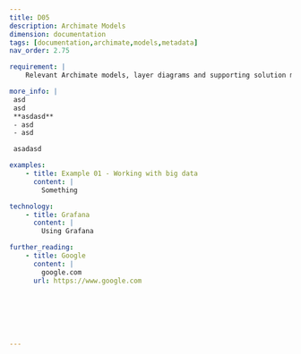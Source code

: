 ```yaml
---
title: D05
description: Archimate Models
dimension: documentation
tags: [documentation,archimate,models,metadata]
nav_order: 2.75

requirement: |
    Relevant Archimate models, layer diagrams and supporting solution metadata **MUST** be created and approved by the EA team 

more_info: |
 asd
 asd
 **asdasd**
 - asd 
 - asd

 asadasd

examples: 
    - title: Example 01 - Working with big data
      content: |
        Something

technology:
    - title: Grafana
      content: |
        Using Grafana

further_reading:
    - title: Google
      content: |
        google.com
      url: https://www.google.com







---
```

